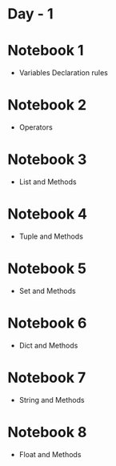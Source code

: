 # Day - 1
# Notebook 1
* Variables Declaration rules
# Notebook 2
* Operators
# Notebook 3
* List and Methods
# Notebook 4
* Tuple and Methods
# Notebook 5
* Set and Methods
# Notebook 6
* Dict and Methods
# Notebook 7
* String and Methods
# Notebook 8
* Float and Methods

